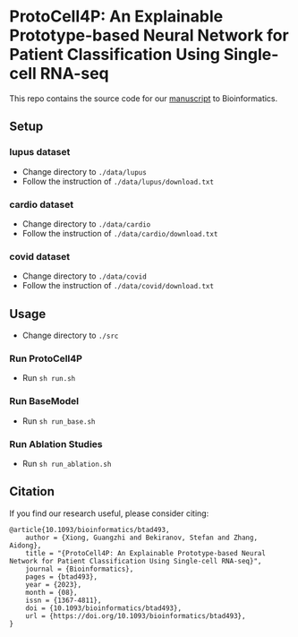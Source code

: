 # ProtoCell4P: An Explainable Prototype-based Neural Network for Patient Classification Using Single-cell RNA-seq

This repo contains the source code for our [manuscript](https://doi.org/10.1093/bioinformatics/btad493) to Bioinformatics.

## Setup
### lupus dataset
- Change directory to `./data/lupus`
- Follow the instruction of `./data/lupus/download.txt`
### cardio dataset
- Change directory to `./data/cardio`
- Follow the instruction of `./data/cardio/download.txt`
### covid dataset
- Change directory to `./data/covid`
- Follow the instruction of `./data/covid/download.txt`

## Usage
- Change directory to `./src`
### Run ProtoCell4P
- Run `sh run.sh`
### Run BaseModel
- Run `sh run_base.sh`
### Run Ablation Studies
- Run `sh run_ablation.sh`

## Citation
If you find our research useful, please consider citing:

```
@article{10.1093/bioinformatics/btad493,
    author = {Xiong, Guangzhi and Bekiranov, Stefan and Zhang, Aidong},
    title = "{ProtoCell4P: An Explainable Prototype-based Neural Network for Patient Classification Using Single-cell RNA-seq}",
    journal = {Bioinformatics},
    pages = {btad493},
    year = {2023},
    month = {08},
    issn = {1367-4811},
    doi = {10.1093/bioinformatics/btad493},
    url = {https://doi.org/10.1093/bioinformatics/btad493},
}
```
